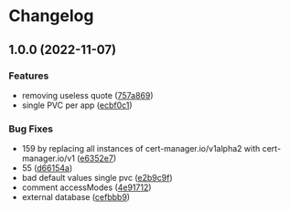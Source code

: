 # Changelog

## 1.0.0 (2022-11-07)


### Features

* removing useless quote ([757a869](https://github.com/fastlorenzo/helm-charts-1/commit/757a8696fa0f87a9ad8c114cebf76ceeae287523))
* single PVC per app ([ecbf0c1](https://github.com/fastlorenzo/helm-charts-1/commit/ecbf0c1d7b94dc7012ba2c82d4bc57b480a88da5))


### Bug Fixes

* 159 by replacing all instances of cert-manager.io/v1alpha2 with cert-manager.io/v1 ([e6352e7](https://github.com/fastlorenzo/helm-charts-1/commit/e6352e7490209e6a7cd58cac76615e73f9784fd3))
* 55 ([d66154a](https://github.com/fastlorenzo/helm-charts-1/commit/d66154a6e40a0684e677a99dab97503a169f1a29))
* bad default values single pvc ([e2b9c9f](https://github.com/fastlorenzo/helm-charts-1/commit/e2b9c9f4e05dd67d4bd64a3e9d3a0d7e3a66ba34))
* comment accessModes ([4e91712](https://github.com/fastlorenzo/helm-charts-1/commit/4e917120518c5b3f2aa3c1eaeedf0dd0cac47db6))
* external database ([cefbbb9](https://github.com/fastlorenzo/helm-charts-1/commit/cefbbb9df02e617975e87a2f2d31e92acb3eb584))

